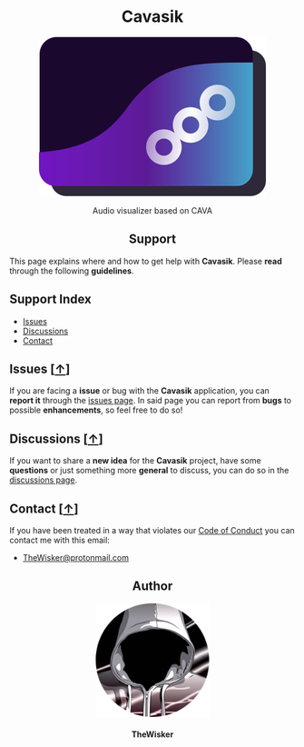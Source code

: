 <h1 align="center">Cavasik</h1>
<div align="center">
    <a href="https://github.com/TheWisker/Cavasik">
        <img width="400" src="./assets/icons/io.github.TheWisker.Cavasik.png">
    </a>
</div>
<p align="center">Audio visualizer based on CAVA</p>

<h2 align="center">Support</h2>

This page explains where and how to get help with **Cavasik**.
Please **read** through the following **guidelines**.

## Support Index

- [Issues][issues-hook]
- [Discussions][discussions-hook]
- [Contact][contact-hook]

## Issues [[↑][index]]

If you are facing a **issue** or bug with the **Cavasik** application, you can **report it** through the [issues page][issues].
In said page you can report from **bugs** to possible **enhancements**, so feel free to do so!

## Discussions [[↑][index]]

If you want to share a **new idea** for the **Cavasik** project, have some **questions** or just something more **general** to discuss, you can do so in the [discussions page][discussions].

## Contact [[↑][index]]

If you have been treated in a way that violates our [Code of Conduct][coc] you can contact me with this email:

- TheWisker@protonmail.com

<h2 align="center">Author</h2>
<div align="center">
    <a href="https://github.com/TheWisker">
        <img width="200" height="200" src="./assets/profile.png"></img>
    </a>
</div>
<h4 align="center">TheWisker</h4>

[index]: https://github.com/TheWisker/Cavasik/blob/master/SUPPORT.md#support-index
[issues-hook]: https://github.com/TheWisker/Cavasik/blob/master/SUPPORT.md#issues-
[discussions-hook]: https://github.com/TheWisker/Cavasik/blob/master/SUPPORT.md#discussions-
[contact-hook]: https://github.com/TheWisker/Cavasik/blob/master/SUPPORT.md#contact-
[issues]: https://github.com/TheWisker/Cavasik/issues
[discussions]: https://github.com/TheWisker/Cavasik/discussions
[coc]: ./.github/CODE_OF_CONDUCT.md